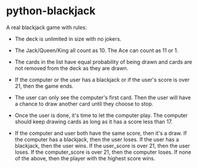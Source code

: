 # python-blackjack

A real blackjack game with rules:

- The deck is unlimited in size with no jokers.  
- The Jack/Queen/King all count as 10. The Ace can count as 11 or 1.  
- The cards in the list have equal probability of being drawn and cards are not removed from the deck as they are drawn.  
  
- If the computer or the user has a blackjack or if the user's score is over 21, then the game ends.  
- The user can only see the computer's first card. Then the user will have a chance to draw another card until they choose to stop.  
- Once the user is done, it's time to let the computer play. The computer should keep drawing cards as long as it has a score less than 17.  
- If the computer and user both have the same score, then it's a draw. If the computer has a blackjack, then the user loses. If the user has a blackjack, then the user wins. If the user_score is over 21, then the user loses. If the computer_score is over 21, then the computer loses. If none of the above, then the player with the highest score wins.  
  
